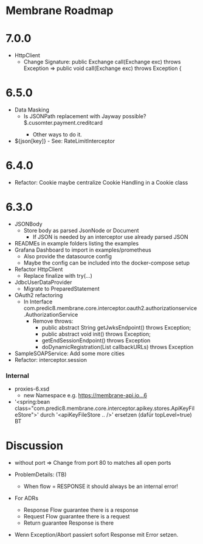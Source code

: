 # Membrane Roadmap

# 7.0.0

- HttpClient
  - Change Signature: public Exchange call(Exchange exc) throws Exception 
    =>  public void call(Exchange exc) throws Exception {

# 6.5.0

- Data Masking
  - Is JSONPath replacement with Jayway possible? <mask>$.cusomter.payment.creditcard
    - Other ways to do it.
- <apiKey/>
    <scriptXX>${json[key]}</scriptXX>
  - See: RateLimitInterceptor

# 6.4.0

- Refactor: Cookie maybe centralize Cookie Handling in a Cookie class

# 6.3.0

- JSONBody
  - Store body as parsed JsonNode or Document
    - If JSON is needed by an interceptor use already parsed JSON
- READMEs in example folders listing the examples
- Grafana Dashboard to import in examples/prometheus
  - Also provide the datasource config
  - Maybe the config can be included into the docker-compose setup
- Refactor HttpClient
  - Replace finalize with try(...)
- JdbcUserDataProvider
  - Migrate to PreparedStatement
- OAuth2 refactoring
  - In Interface com.predic8.membrane.core.interceptor.oauth2.authorizationservice.AuthorizationService
    - Remove throws:
      - public abstract String getJwksEndpoint() throws Exception;
      - public abstract void init() throws Exception;
      - getEndSessionEndpoint() throws Exception
      - doDynamicRegistration(List<String> callbackURLs) throws Exception
- SampleSOAPService: Add some more cities
- Refactor: interceptor.session

### Internal
- proxies-6.xsd
  - new Namespace e.g. https://membrane-api.io...6
- '<spring:bean class="com.predic8.membrane.core.interceptor.apikey.stores.ApiKeyFileStore">' 
  durch '<apiKeyFileStore .. />' ersetzen (dafür topLevel=true) BT

# Discussion

- <api> without port => Change from port 80 to matches all open ports
- ProblemDetails: (TB)
  - When flow = RESPONSE it should always be an internal error!
- For ADRs
  - Response Flow guarantee there is a response 
  - Request Flow guarantee there is a request
  - Return guarantee Response is there

- Wenn Exception/Abort passiert sofort Response mit Error setzen.
